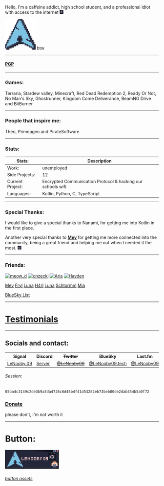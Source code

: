 Hello,
I'm a caffeine addict, high school student, and a professional idiot with access to the internet ![:3](88x31/popup_:3_catppuccin_macchiato.png)

<img alt="arch" height="100" src="88x31/arch_catppuccin_macchiato.png" width="100" style="image-rendering: pixelated;"/>
btw

---

#### [PGP](pgp)

---

### Games:

Terraria, Stardew valley, Minecraft, Red Dead Redemption 2,
Ready Or Not, No Man's Sky, Ghostrunner, Kingdom Come Deliverance,
BeamNG Drive and BitBurner

---

### People that inspire me:

Theo, Primeagen and PirateSoftware

---

### Stats:

| Stats:           | Description                                                 |
| ---------------- | ----------------------------------------------------------- |
| Work:            | unemployed                                                  |
| Side Projects:   | 12                                                          |
| Current Project: | Encrypted Communication Protocol & hacking our schools wifi |
| Languages:       | Kotlin, Python, C, TypeScript                               |

---

### Special Thanks:

I would like to give a special thanks to Nanami,
for getting me into Kotlin in the first place.

Another very special thanks to [**Mey**](https://lizainslie.dev) for getting me more connected into the community,
being a great friend and helping me out when I needed it the most. ![<3](88x31/popup_%3C3_catppuccin_macchiato.png)

---

### Friends:

[<img alt="meow_d" height="31" src="https://meow-d.github.io/assets/images/buttons/meow_d.webp" width="88" style="image-rendering: pixelated;"/>](https://meow-d.github.io/) [<img alt="onzecki" height="31" src="https://onz.ee/assets/88x31s/avif/onzecki.avif" width="88" style="image-rendering: pixelated;"/>](https://onz.ee) [<img src="https://aria.coffee/static/img/buttons/aria.gif" alt="Aria" style="image-rendering: pixelated;" />](https://aria.coffee) [<img src="https://hayden.moe/88x31/hayden.png" alt="Hayden" style="image-rendering: pixelated;" />](https://hayden.moe)

[Mey](https://lizainslie.dev) [Fryl](https://fryl.dev) [Luna](https://imlunahey.com) [H4rl](https://h4rl.dev)
[Luna](https://gxthmxm.com) [Schtormm](https://schtormm.nl)
[Mia](https://nyanya.gay/@ziku)

[BlueSky List](https://go.bsky.app/Ef9DDKE)

---

# [Testimonials](testamonials/readme.md)

---

## Socials and contact:

| Signal                                                                                               | Discord           | ~~Twitter~~                                     | BlueSky                                                                      | Last.fm                                          | Anilist                                          | Matrix                            | E-Mail                 | KeyBase                                    | Telegram   |
| ---------------------------------------------------------------------------------------------------- | ----------------- | ----------------------------------------------- | ---------------------------------------------------------------------------- | ------------------------------------------------ | ------------------------------------------------ | --------------------------------- | ---------------------- | ------------------------------------------ | ---------- |
| [LeNooby.09](https://signal.me/#eu/NVKWG8sYA6qPwqYvDwxZvZFi8PTNYTvqFtITx0_fEfqP0VkC4fNDU5-Y0zNkSbN9) | [Server](discord) | [~~@LeNooby09~~](https://twitter.com/lenooby09) | [@LeNooby09.tech](https://bsky.app/profile/did:plc:vcias3ih35djy2t3tgjd7rwb) | [@LeNooby09](https://www.last.fm/user/lenooby09) | [@LeNooby09](https://anilist.co/user/LeNooby09/) | [LeNooby09](lenooby09:matrix.org) | contact@lenooby09.tech | [@LeNooby09](https://keybase.io/lenooby09) | @LeNooby09 |

###### Session:

`05ba4c3149c2de3b9a3da4726c6d48b4f41d53282eb73beb80de2dab454b5a0f72`

### [Donate](donate)

please don't, I'm not worth it

---

# Button:

<img alt="88x31" height="62" src="88x31/88x31.png" width="176" style="image-rendering: pixelated;"/>

###### [button assets](88x31/readme.md)
